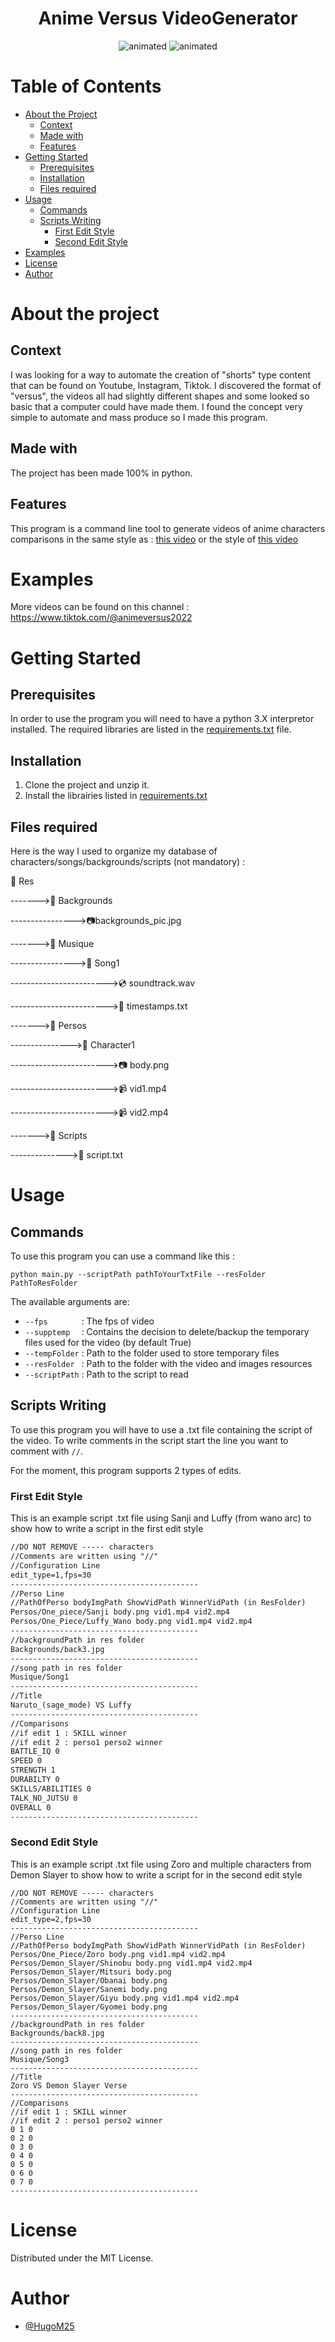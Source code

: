 <h1 align="center"> Anime Versus VideoGenerator </h1>

<p align="center">
  <img src="https://github.com/HugoM25/Anime_Versus_Video_Generator/blob/master/vid1.gif" alt="animated" />
  <img src="https://github.com/HugoM25/Anime_Versus_Video_Generator/blob/master/vid2.gif" alt="animated" />
</p>


<!-- Table of Contents -->
# Table of Contents
- [About the Project](#about-the-project)
  * [Context](#context)
  * [Made with](#made-with)
  * [Features](#features)
- [Getting Started](#getting-started)
  * [Prerequisites](#prerequisites)
  * [Installation](#installation)
  * [Files required](#files-required)
- [Usage](#usage)
  * [Commands](#commands)
  * [Scripts Writing](#scripts-writing)
     - [First Edit Style](#first-edit-style)
     - [Second Edit Style](#second-edit-style)
- [Examples](#examples)
- [License](#license)
- [Author](#author)

# About the project 



## Context

I was looking for a way to automate the creation of "shorts" type content that can be found on Youtube, Instagram, Tiktok. I discovered the format of "versus", the videos all had slightly different shapes and some looked so basic that a computer could have made them. I found the concept very simple to automate and mass produce so I made this program.

## Made with 

The project has been made 100% in python.

## Features 

This program is a command line tool to generate videos of anime characters comparisons in the same style as : [this video](https://www.youtube.com/shorts/wQrzgNojzug)
or the style of [this video](https://www.youtube.com/shorts/GL-gNR3gBA0)

# Examples

More videos can be found on this channel : https://www.tiktok.com/@animeversus2022


# Getting Started

 ## Prerequisites
 
 In order to use the program you will need to have a python 3.X interpretor installed. 
 The required libraries are listed in the [requirements.txt]() file. 
 
 ## Installation 
 
 1. Clone the project and unzip it.
 2. Install the librairies listed in [requirements.txt]()
 

## Files required 

Here is the way I used to organize my database of characters/songs/backgrounds/scripts (not mandatory) :

:file_folder: Res

------->:file_folder: Backgrounds

---------------->:camera:backgrounds_pic.jpg

------->:file_folder: Musique

---------------->:file_folder: Song1

------------------------>:cd: soundtrack.wav

------------------------>:page_with_curl: timestamps.txt

------->:file_folder: Persos

--------------->:file_folder: Character1

------------------------>:camera: body.png

------------------------>:video_camera: vid1.mp4

------------------------>:video_camera: vid2.mp4

------->:file_folder: Scripts

-------------->:page_with_curl: script.txt


# Usage 

## Commands 

To use this program you can use a command like this :

```Shell
python main.py --scriptPath pathToYourTxtFile --resFolder PathToResFolder
```

The available arguments are: 

- `--fps       ` : The fps of video
- `--supptemp  ` : Contains the decision to delete/backup the temporary files used for the video (by default True)
- `--tempFolder` : Path to the folder used to store temporary files
- `--resFolder ` : Path to the folder with the video and images resources
- `--scriptPath` : Path to the script to read


## Scripts Writing

To use this program you will have to use a .txt file containing the script of the video.
To write comments in the script start the line you want to comment with `//`.

For the moment, this program supports 2 types of edits. 

### First Edit Style 

This is an example script .txt file using Sanji and Luffy (from wano arc) to show how to write a script in the first edit style 

```txt
//DO NOT REMOVE ----- characters
//Comments are written using "//" 
//Configuration Line
edit_type=1,fps=30
------------------------------------------
//Perso Line
//PathOfPerso bodyImgPath ShowVidPath WinnerVidPath (in ResFolder)
Persos/One_piece/Sanji body.png vid1.mp4 vid2.mp4
Persos/One_Piece/Luffy_Wano body.png vid1.mp4 vid2.mp4
------------------------------------------
//backgroundPath in res folder
Backgrounds/back3.jpg
------------------------------------------
//song path in res folder
Musique/Song1
------------------------------------------
//Title 
Naruto_(sage_mode) VS Luffy
------------------------------------------
//Comparisons
//if edit 1 : SKILL winner
//if edit 2 : perso1 perso2 winner
BATTLE_IQ 0
SPEED 0
STRENGTH 1
DURABILTY 0
SKILLS/ABILITIES 0
TALK_NO_JUTSU 0
OVERALL 0 
------------------------------------------
```

### Second Edit Style 


This is an example script .txt file using Zoro and multiple characters from Demon Slayer to show how to write a script for in the second edit style 


```
//DO NOT REMOVE ----- characters
//Comments are written using "//" 
//Configuration Line
edit_type=2,fps=30
------------------------------------------
//Perso Line
//PathOfPerso bodyImgPath ShowVidPath WinnerVidPath (in ResFolder)
Persos/One_Piece/Zoro body.png vid1.mp4 vid2.mp4
Persos/Demon_Slayer/Shinobu body.png vid1.mp4 vid2.mp4
Persos/Demon_Slayer/Mitsuri body.png
Persos/Demon_Slayer/Obanai body.png
Persos/Demon_Slayer/Sanemi body.png
Persos/Demon_Slayer/Giyu body.png vid1.mp4 vid2.mp4
Persos/Demon_Slayer/Gyomei body.png
------------------------------------------
//backgroundPath in res folder
Backgrounds/back8.jpg
------------------------------------------
//song path in res folder
Musique/Song3
------------------------------------------
//Title 
Zoro VS Demon Slayer Verse
------------------------------------------
//Comparisons
//if edit 1 : SKILL winner
//if edit 2 : perso1 perso2 winner
0 1 0
0 2 0
0 3 0
0 4 0
0 5 0 
0 6 0
0 7 0
------------------------------------------
```

# License

Distributed under the MIT License. 

# Author 

- [@HugoM25](https://github.com/HugoM25)

